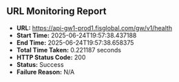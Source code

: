 ## URL Monitoring Report

- **URL:** https://api-gw1-prod1.fisglobal.com/gw/v1/health
- **Start Time:** 2025-06-24T19:57:38.437188
- **End Time:** 2025-06-24T19:57:38.658375
- **Total Time Taken:** 0.221187 seconds
- **HTTP Status Code:** 200
- **Status:** Success
- **Failure Reason:** N/A

